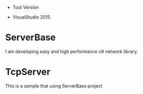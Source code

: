 * Tool Version
 - VisualStudio 2015

# ServerBase
I am developing easy and high performance c# network library.

# TcpServer
This is a sample that using ServerBase project
